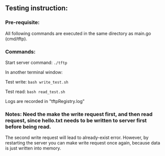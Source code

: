 ## Testing instruction:

### Pre-requisite:
All following commands are executed in the same directory as main.go (cmd/tftp).


### Commands:
Start server command: `./tftp`

In another terminal window:

Test write: `bash write_test.sh`

Test read: `bash read_test.sh`

Logs are recorded in "tftpRegistry.log"

### Notes: Need the make the write request first, and then read request, since hello.txt needs to be written to server first before being read. 
The second write request will lead to already-exist error. However, by restarting the server you can make write request once again, because data is just written into memory. 